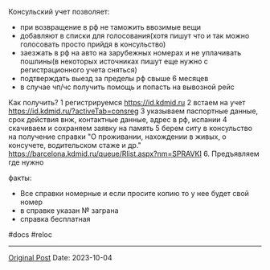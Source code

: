 Консульский учет позволяет:
- при возвращение в рф не таможить ввозимые вещи
- добавляют в списки для голосования(хотя пишут что и так можно голосовать просто прийдя в консульство)
- заезжать в рф на авто на зарубежных номерах и не уплачивать пошлины(в некоторых источниках пишут еще нужно с регистрационного учета сняться)
- подтверждать выезд за пределы рф свыше 6 месяцев
- в случае чп/чс получить помощь и попасть на вывозной рейс 

Как получить?
1 регистрируемся https://id.kdmid.ru
2 встаем на учет https://id.kdmid.ru/?activeTab=consreg
3 указываем паспортные данные, срок действия внж, контактные данные, адрес в рф, испании
4 скачиваем и сохраняем заявку на память
5 берем ситу в консульство на получение справки "О проживании, нахождении в живых, о консучете, водительском стаже и др." https://barcelona.kdmid.ru/queue/Rlist.aspx?nm=SPRAVKI
6. Предъявляем где нужно

факты:
- Все справки номерные и если просите копию то у нее будет свой номер
- в справке указан № заграна
- справка бесплатная

#docs #reloc

---
[Original Post](https://t.me/lev2tarragona/1623)
Date: 2023-10-04
